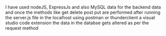 I have used nodeJS, ExpressJs and also MySQL data for the backend data and once the methods like get delete post put are performed after running the server.js file in the localhost using postman or thunderclient a visual studio code extension the data in the databse gets altered as per the request method
